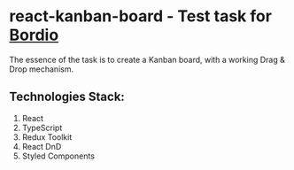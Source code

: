 # react-kanban-board - Test task for [Bordio](https://bordio.com/)
The essence of the task is to create a Kanban board, with a working Drag & Drop mechanism.

## Technologies Stack:
1. React
2. TypeScript
3. Redux Toolkit
4. React DnD
5. Styled Components
